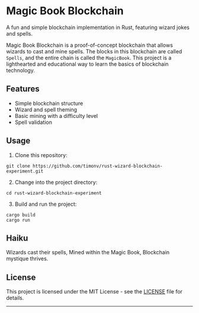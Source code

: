 # Magic Book Blockchain

A fun and simple blockchain implementation in Rust, featuring wizard jokes and spells.

Magic Book Blockchain is a proof-of-concept blockchain that allows wizards to cast and mine spells. The blocks in this blockchain are called `Spells`, and the entire chain is called the `MagicBook`. This project is a lighthearted and educational way to learn the basics of blockchain technology.

## Features

- Simple blockchain structure
- Wizard and spell theming
- Basic mining with a difficulty level
- Spell validation

## Usage

1. Clone this repository:

```
git clone https://github.com/timonv/rust-wizard-blockchain-experiment.git
```

2. Change into the project directory:

```
cd rust-wizard-blockchain-experiment
```

3. Build and run the project:

```
cargo build
cargo run
```

## Haiku

Wizards cast their spells,
Mined within the Magic Book,
Blockchain mystique thrives.

## License

This project is licensed under the MIT License - see the [LICENSE](LICENSE) file for details.

---

